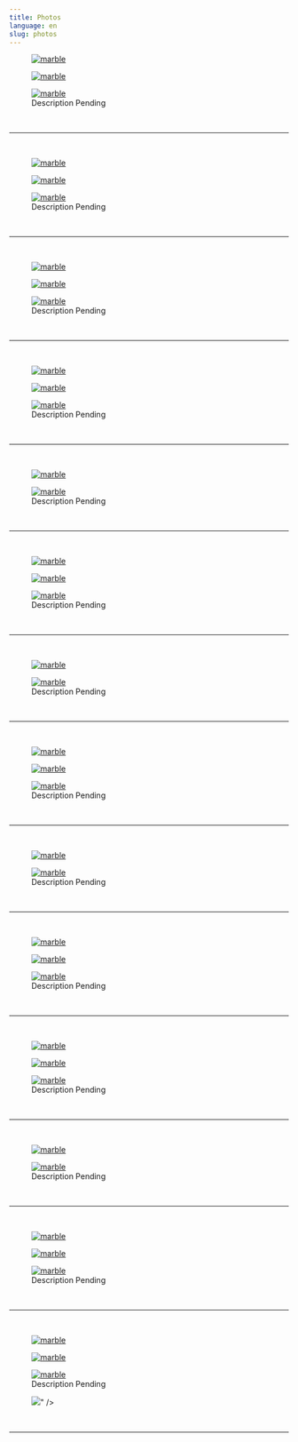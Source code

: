 ```yaml
---
title: Photos
language: en
slug: photos
---
```


<figure>
  <a href="https://i.imgur.com/CPds8bE.jpg">
    <img src="https://i.imgur.com/CPds8bE.jpg" title="earlfamilyartglass" alt="marble" />
  </a>
</figure>

<figure>
  <a href="https://i.imgur.com/x6WMLnH.jpg"> 
    <img src="https://i.imgur.com/x6WMLnH.jpg" title="earlfamilyartglass" alt="marble" />
  </a>
</figure>

<figure>
  <a href="https://i.imgur.com/5TpW1aU.jpg"> 
    <img src="https://i.imgur.com/5TpW1aU.jpg" title="earlfamilyartglass" alt="marble" />
  </a>
  <figcaption>Description Pending</figcaption>
</figure>

<br/>
<hr/>
<br/>

<figure>
  <a href="https://i.imgur.com/xKG8ZW2.jpg">
    <img src="https://i.imgur.com/xKG8ZW2.jpg" title="earlfamilyartglass" alt="marble" />
  </a>
</figure>

<figure>
  <a href="https://i.imgur.com/yqR718d.jpg"> 
    <img src="https://i.imgur.com/yqR718d.jpg" title="earlfamilyartglass" alt="marble" />
  </a>
</figure>

<figure>
  <a href="https://i.imgur.com/fprjeOX.jpg"> 
    <img src="https://i.imgur.com/fprjeOX.jpg" title="earlfamilyartglass" alt="marble" />
  </a>
  <figcaption>Description Pending</figcaption>
</figure>

<br/>
<hr/>
<br/>

<figure>
  <a href="https://i.imgur.com/AYSWKNT.jpg">
    <img src="https://i.imgur.com/AYSWKNT.jpg" title="earlfamilyartglass" alt="marble" />
  </a>
</figure>

<figure>
  <a href="https://i.imgur.com/6Szur8F.jpg"> 
    <img src="https://i.imgur.com/6Szur8F.jpg" title="earlfamilyartglass" alt="marble" />
  </a>
</figure>

<figure>
  <a href="https://i.imgur.com/f6ANN27.jpg"> 
    <img src="https://i.imgur.com/f6ANN27.jpg" title="earlfamilyartglass" alt="marble" />
  </a>
  <figcaption>Description Pending</figcaption>
</figure>

<br/>
<hr/>
<br/>

<figure>
  <a href="https://i.imgur.com/sUEPFql.jpg">
    <img src="https://i.imgur.com/sUEPFql.jpg" title="earlfamilyartglass" alt="marble" />
  </a>
</figure>

<figure>
  <a href="https://i.imgur.com/zsHj6i5.jpg"> 
    <img src="https://i.imgur.com/zsHj6i5.jpg" title="earlfamilyartglass" alt="marble" />
  </a>
</figure>

<figure>
  <a href="https://i.imgur.com/tjJrU4T.jpg"> 
    <img src="https://i.imgur.com/tjJrU4T.jpg" title="earlfamilyartglass" alt="marble" />
  </a>
  <figcaption>Description Pending</figcaption>
</figure>

<br/>
<hr/>
<br/>

<figure>
  <a href="https://i.imgur.com/yfjn3Em.jpg">
    <img src="https://i.imgur.com/yfjn3Em.jpg" title="earlfamilyartglass" alt="marble" />
  </a>
</figure>

<figure>
  <a href="https://i.imgur.com/a1Dr37G.jpg"> 
    <img src="https://i.imgur.com/a1Dr37G.jpg" title="earlfamilyartglass" alt="marble" />
  </a>
  <figcaption>Description Pending</figcaption>
</figure>

<br/>
<hr/>
<br/>

<figure>
  <a href="https://i.imgur.com/E00Nztl.jpg">
    <img src="https://i.imgur.com/E00Nztl.jpg" title="earlfamilyartglass" alt="marble" />
  </a>
</figure>

<figure>
  <a href="https://i.imgur.com/7sMCJvd.jpg"> 
    <img src="https://i.imgur.com/7sMCJvd.jpg" title="earlfamilyartglass" alt="marble" />
  </a>
</figure>

<figure>
  <a href="https://i.imgur.com/oVKJOsr.jpg"> 
    <img src="https://i.imgur.com/oVKJOsr.jpg" title="earlfamilyartglass" alt="marble" />
  </a>
  <figcaption>Description Pending</figcaption>
</figure>

<br/>
<hr/>
<br/>

<figure>
  <a href="https://i.imgur.com/NnFAWaF.jpg">
    <img src="https://i.imgur.com/NnFAWaF.jpg" title="earlfamilyartglass" alt="marble" />
  </a>
</figure>

<figure>
  <a href="https://i.imgur.com/oXAGwEt.jpg"> 
    <img src="https://i.imgur.com/oXAGwEt.jpg" title="earlfamilyartglass" alt="marble" />
  </a>
  <figcaption>Description Pending</figcaption>
</figure>

<br/>
<hr/>
<br/>

<figure>
  <a href="https://i.imgur.com/xRM76Ct.jpg">
    <img src="https://i.imgur.com/xRM76Ct.jpg" title="earlfamilyartglass" alt="marble" />
  </a>
</figure>

<figure>
  <a href="https://i.imgur.com/nWSCJ8H.jpg"> 
    <img src="https://i.imgur.com/nWSCJ8H.jpg" title="earlfamilyartglass" alt="marble" />
  </a>
</figure>

<figure>
  <a href="https://i.imgur.com/FELhcOq.jpg"> 
    <img src="https://i.imgur.com/FELhcOq.jpg" title="earlfamilyartglass" alt="marble" />
  </a>
  <figcaption>Description Pending</figcaption>
</figure>

<br/>
<hr/>
<br/>

<figure>
  <a href="https://i.imgur.com/UASHVXU.jpg">
    <img src="https://i.imgur.com/UASHVXU.jpg" title="earlfamilyartglass" alt="marble" />
  </a>
</figure>

<figure>
  <a href="https://i.imgur.com/exIlDro.jpg"> 
    <img src="https://i.imgur.com/exIlDro.jpg" title="earlfamilyartglass" alt="marble" />
  </a>
  <figcaption>Description Pending</figcaption>
</figure>

<br/>
<hr/>
<br/>

<figure>
  <a href="https://i.imgur.com/e8OdMIP.jpg">
    <img src="https://i.imgur.com/e8OdMIP.jpg" title="earlfamilyartglass" alt="marble" />
  </a>
</figure>

<figure>
  <a href="https://i.imgur.com/YoRPvB5.jpg"> 
    <img src="https://i.imgur.com/YoRPvB5.jpg" title="earlfamilyartglass" alt="marble" />
  </a>
</figure>

<figure>
  <a href="https://i.imgur.com/PiCcI6l.jpg"> 
    <img src="https://i.imgur.com/PiCcI6l.jpg" title="earlfamilyartglass" alt="marble" />
  </a>
  <figcaption>Description Pending</figcaption>
</figure>

<br/>
<hr/>
<br/>

<figure>
  <a href="https://i.imgur.com/ZMXNos8.jpg">
    <img src="https://i.imgur.com/ZMXNos8.jpg" title="earlfamilyartglass" alt="marble" />
  </a>
</figure>

<figure>
  <a href="https://i.imgur.com/z557kk5.jpg"> 
    <img src="https://i.imgur.com/z557kk5.jpg" title="earlfamilyartglass" alt="marble" />
  </a>
</figure>

<figure>
  <a href="https://i.imgur.com/SIaxklZ.jpg"> 
    <img src="https://i.imgur.com/SIaxklZ.jpg" title="earlfamilyartglass" alt="marble" />
  </a>
  <figcaption>Description Pending</figcaption>
</figure>

<br/>
<hr/>
<br/>

<figure>
  <a href="https://i.imgur.com/p1i49u6.jpg">
    <img src="https://i.imgur.com/p1i49u6.jpg" title="earlfamilyartglass" alt="marble" />
  </a>
</figure>

<figure>
  <a href="https://i.imgur.com/zxb4q33.jpg"> 
    <img src="https://i.imgur.com/zxb4q33.jpg" title="earlfamilyartglass" alt="marble" />
  </a>
  <figcaption>Description Pending</figcaption>
</figure>

<br/>
<hr/>
<br/>

<figure>
  <a href="https://i.imgur.com/TjV6HEG.jpg">
    <img src="https://i.imgur.com/TjV6HEG.jpg" title="earlfamilyartglass" alt="marble" />
  </a>
</figure>

<figure>
  <a href="https://i.imgur.com/s4WHoop.jpg"> 
    <img src="https://i.imgur.com/s4WHoop.jpg" title="earlfamilyartglass" alt="marble" />
  </a>
</figure>

<figure>
  <a href="https://i.imgur.com/ZpqSCrn.jpg"> 
    <img src="https://i.imgur.com/ZpqSCrn.jpg" title="earlfamilyartglass" alt="marble" />
  </a>
  <figcaption>Description Pending</figcaption>
</figure>

<br/>
<hr/>
<br/>

<figure>
  <a href="https://i.imgur.com/gA7rEGD.jpg">
    <img src="https://i.imgur.com/gA7rEGD.jpg" title="earlfamilyartglass" alt="marble" />
  </a>
</figure>

<figure>
  <a href="https://i.imgur.com/squSkMj.jpg"> 
    <img src="https://i.imgur.com/squSkMj.jpg" title="earlfamilyartglass" alt="marble" />
  </a>
</figure>

<figure>
  <a href="https://i.imgur.com/1HmIE3y.jpg"> 
    <img src="https://i.imgur.com/1HmIE3y.jpg" title="earlfamilyartglass" alt="marble" />
  </a>
  <figcaption>Description Pending</figcaption>
</figure>

<figure>
  <a href="https://i.imgur.com/CPds8bE.jpg">
    <img src="<blockquote class="imgur-embed-pub" lang="en" data-id="a/gKvNuYK" data-context="false" ><a href="//imgur.com/a/gKvNuYK"></a></blockquote><script async src="//s.imgur.com/min/embed.js" charset="utf-8"></script>" />
  </a>
</figure>

<br/>
<hr/>
<br/>

<!--
{{< image src="media/image-1.jpg" title="Photo by Ales Krivec on Unsplash" lightbox="true" >}}
-->

